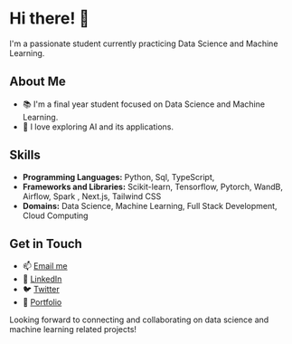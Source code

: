 # Hi there! 👋

I'm a passionate student currently practicing Data Science and Machine Learning. 

## About Me

- 📚 I'm a final year student focused on Data Science and Machine Learning.
- 🤖 I love exploring AI and its applications.

## Skills

- **Programming Languages:** Python, Sql, TypeScript, 
- **Frameworks and Libraries:** Scikit-learn, Tensorflow, Pytorch, WandB, Airflow, Spark , Next.js, Tailwind CSS
- **Domains:** Data Science, Machine Learning, Full Stack Development, Cloud Computing

## Get in Touch

- 📫 [Email me](mailto:ravikumarchavva@outook.com)
- 💼 [LinkedIn]( https://www.linkedin.com/in/ravikumar-chavva/)
- 🐦 [Twitter](https://x.com/Ravikumarchavva)
- 🌱 [Portfolio](https://ravikumarchavva.com/)

Looking forward to connecting and collaborating on data science and machine learning related projects!
